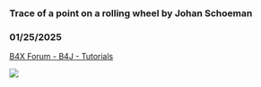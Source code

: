 ### Trace of a point on a rolling wheel by Johan Schoeman
### 01/25/2025
[B4X Forum - B4J - Tutorials](https://www.b4x.com/android/forum/threads/165166/)

![](https://www.b4x.com/android/forum/attachments/161125)